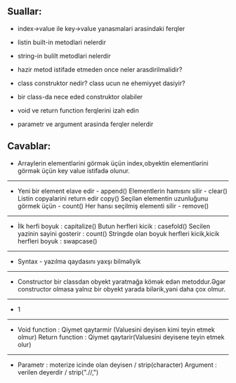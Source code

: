 ## Suallar:
- index->value ile key->value yanasmalari arasindaki ferqler

- listin built-in metodlari nelerdir

- string-in bulilt metodlari nelerdir

- hazir metod istifade etmeden once neler arasdirilmalidir?

- class construktor nedir? class ucun ne ehemiyyet dasiyir?

- bir class-da nece eded construktor olabiler

- void ve return function ferqlerini izah edin

- parametr ve argument arasinda ferqler nelerdir


## Cavablar:
- Arraylerin elementlərini görmək üçün index,obyektin elementlərini görmək üçün key value istifadə olunur.
***
- Yeni bir element elave edir - append()
Elementlerin hamısını silir - clear() 
Listin copyalarini return edir copy() 
Seçilən elementin uzunluğunu görmek üçün - count() 
Her hansı seçilmiş elementi silir - remove()
***
- İlk herfi boyuk : capitalize() 
Butun herfleri kicik : casefold()
Secilen yazinin sayini gosterir : count()
Stringde olan boyuk herfleri kicik,kicik herfleri boyuk : swapcase() 
***
- Syntax - yazılma qaydasını yaxşı bilməliyik
***
- Constructor bir classdan obyekt yaratmağa kömək edən metoddur.Əgər constructor olmasa yalnız bir obyekt yarada bilərik,yəni daha çox olmur.
***
- 1
***
- Void function : Qiymet qaytarmir (Valuesini deyisen kimi teyin etmek olmur)   Return function : Qiymet qaytarir(Valuesini deyisene teyin etmek olur)
***
- Parametr : moterize icinde olan deyisen / strip(character)
Argument : verilen deyerdir / strip(".//,")